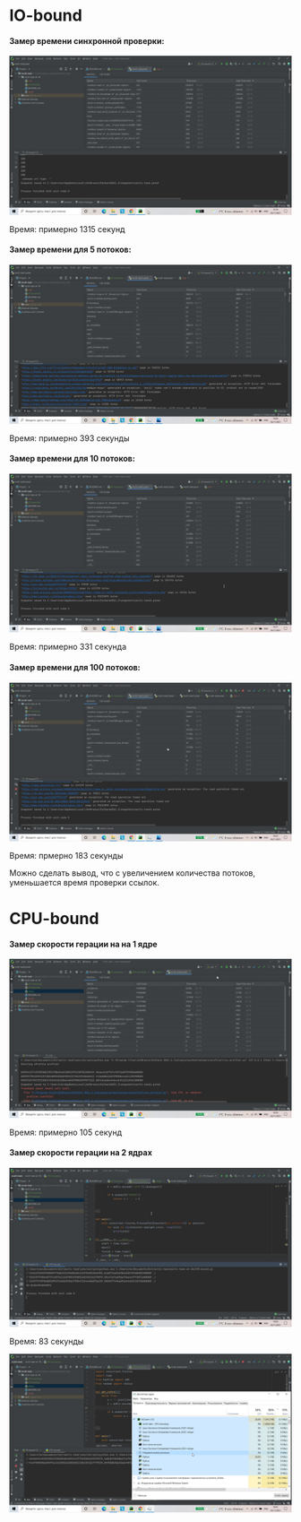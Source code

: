 # IO-bound

#### Замер времени синхронной проверки:

![](https://github.com/alyonafilyaeva/multi-task-at-18/blob/main/screens/1_run.jpg)

Время: примерно 1315 секунд

#### Замер времени для 5 потоков: 

![](https://github.com/alyonafilyaeva/multi-task-at-18/blob/main/screens/5_run.jpg)

Время: примерно 393 секунды

#### Замер времени для 10 потоков: 

![](https://github.com/alyonafilyaeva/multi-task-at-18/blob/main/screens/10_run.jpg)

Время: примерно 331 секунда

#### Замер времени для 100 потоков:

![](https://github.com/alyonafilyaeva/multi-task-at-18/blob/main/screens/100_run.jpg)

Время: прмерно 183 секунды

Можно сделать вывод, что с увеличением количества потоков, уменьшается время проверки ссылок.

# CPU-bound

#### Замер скорости герации на на 1 ядре

![](https://github.com/alyonafilyaeva/multi-task-at-18/blob/main/screens/1_process.jpg)

Время: примерно 105 секунд

#### Замер скорости герации на 2 ядрах

![](https://github.com/alyonafilyaeva/multi-task-at-18/blob/main/screens/2_process.jpg)

Время: 83 секунды

![](https://github.com/alyonafilyaeva/multi-task-at-18/blob/main/screens/2_process_dis.jpg)
